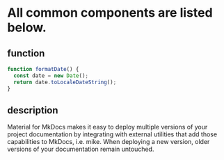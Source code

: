 # All common components are listed below.

<!--function-start-->

## function

```js
function formatDate() {
  const date = new Date();
  return date.toLocaleDateString();
}
```

<!--function-end-->

<!--desc-start-->

## description

Material for MkDocs makes it easy to deploy multiple versions of your project documentation by integrating with external utilities that add those capabilities to MkDocs, i.e. mike. When deploying a new version, older versions of your documentation remain untouched.

<!--desc-stop-->
